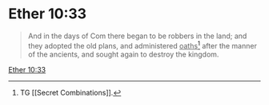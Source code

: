 # Ether 10:33

> And in the days of Com there began to be robbers in the land; and they adopted the old plans, and administered <u>oaths</u>[^a] after the manner of the ancients, and sought again to destroy the kingdom.

[Ether 10:33](https://www.churchofjesuschrist.org/study/scriptures/bofm/ether/10?lang=eng&id=p33#p33)


[^a]: TG [[Secret Combinations]].
